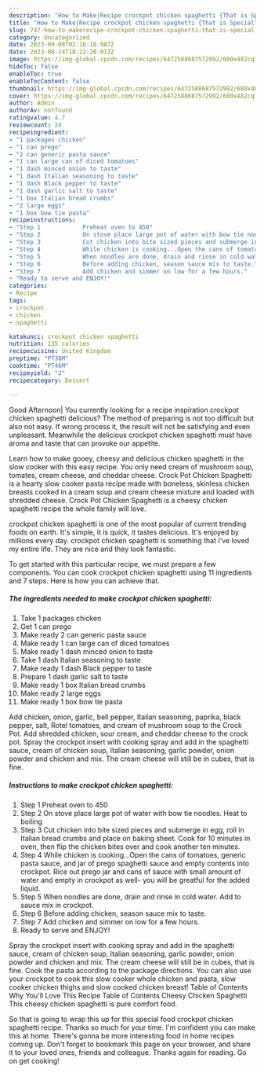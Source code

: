 ```yaml
---
description: "How to Make|Recipe crockpot chicken spaghetti {That is Special"
title: "How to Make|Recipe crockpot chicken spaghetti {That is Special"
slug: 747-how-to-makerecipe-crockpot-chicken-spaghetti-that-is-special
category: Uncategorized
date: 2023-09-08T02:16:18.987Z
date: 2023-08-14T18:22:20.013Z
image: https://img-global.cpcdn.com/recipes/6472588687572992/680x482cq70/crockpot-chicken-spaghetti-recipe-main-photo.jpg
hideToc: false
enableToc: true
enableTocContent: false
thumbnail: https://img-global.cpcdn.com/recipes/6472588687572992/680x482cq70/crockpot-chicken-spaghetti-recipe-main-photo.jpg
cover: https://img-global.cpcdn.com/recipes/6472588687572992/680x482cq70/crockpot-chicken-spaghetti-recipe-main-photo.jpg
author: Admin
authorAv: notfound
ratingvalue: 4.7
reviewcount: 24
recipeingredient:
- "1 packages chicken"
- "1 can prego"
- "2 can generic pasta sauce"
- "1 can large can of diced tomatoes"
- "1 dash minced onion to taste"
- "1 dash Italian seasoning to taste"
- "1 dash Black pepper to taste"
- "1 dash garlic salt to taste"
- "1 box Italian bread crumbs"
- "2 large eggs"
- "1 box bow tie pasta"
recipeinstructions:
- "Step 1            Preheat oven to 450"
- "Step 2            On stove place large pot of water with bow tie noodles. Heat to boiling"
- "Step 3            Cut chicken into bite sized pieces and submerge in egg, roll in Italian bread crumbs and place on baking sheet. Cook for 10 minutes in oven, then flip the chicken bites over and cook another ten minutes."
- "Step 4            While chicken is cooking...Open the cans of tomatoes, generic pasta sauce, and jar of prego spaghetti sauce and empty contents into crockpot. Rice out prego jar and cans of sauce with small amount of water and empty in crockpot as well- you will be greatful for the added liquid."
- "Step 5            When noodles are done, drain and rinse in cold water. Add to sauce mix in crockpot."
- "Step 6            Before adding chicken, season sauce mix to taste."
- "Step 7            Add chicken and simmer on low for a few hours."
- "Ready to serve and ENJOY!"
categories:
- Recipe
tags:
- crockpot
- chicken
- spaghetti

katakunci: crockpot chicken spaghetti 
nutrition: 135 calories
recipecuisine: United Kingdom
preptime: "PT38M"
cooktime: "PT46M"
recipeyield: "2"
recipecategory: Dessert

---
```



Good Afternoon| You currently looking for a recipe inspiration crockpot chicken spaghetti delicious? The method of preparing is not too difficult but also not easy. If wrong process it, the result will not be satisfying and even unpleasant. Meanwhile the delicious crockpot chicken spaghetti must have aroma and taste that can provoke our appetite.





Learn how to make gooey, cheesy and delicious chicken spaghetti in the slow cooker with this easy recipe. You only need cream of mushroom soup, tomates, cream cheese, and cheddar cheese. Crock Pot Chicken Spaghetti is a hearty slow cooker pasta recipe made with boneless, skinless chicken breasts cooked in a cream soup and cream cheese mixture and loaded with shredded cheese. Crock Pot Chicken Spaghetti is a cheesy chicken spaghetti recipe the whole family will love.

crockpot chicken spaghetti is one of the most popular of current trending foods on earth. It's simple, it is quick, it tastes delicious. It's enjoyed by millions every day. crockpot chicken spaghetti is something that I've loved my entire life. They are nice and they look fantastic.


To get started with this particular recipe, we must prepare a few components. You can cook crockpot chicken spaghetti using 11 ingredients and 7 steps. Here is how you can achieve that.

<!--inarticleads1-->

##### The ingredients needed to make crockpot chicken spaghetti:

1. Take 1 packages chicken
1. Get 1 can prego
1. Make ready 2 can generic pasta sauce
1. Make ready 1 can large can of diced tomatoes
1. Make ready 1 dash minced onion to taste
1. Take 1 dash Italian seasoning to taste
1. Make ready 1 dash Black pepper to taste
1. Prepare 1 dash garlic salt to taste
1. Make ready 1 box Italian bread crumbs
1. Make ready 2 large eggs
1. Make ready 1 box bow tie pasta


Add chicken, onion, garlic, bell pepper, Italian seasoning, paprika, black pepper, salt, Rotel tomatoes, and cream of mushroom soup to the Crock Pot. Add shredded chicken, sour cream, and cheddar cheese to the crock pot. Spray the crockpot insert with cooking spray and add in the spaghetti sauce, cream of chicken soup, Italian seasoning, garlic powder, onion powder and chicken and mix. The cream cheese will still be in cubes, that is fine. 

<!--inarticleads2-->

##### Instructions to make crockpot chicken spaghetti:

1. Step 1            Preheat oven to 450
1. Step 2            On stove place large pot of water with bow tie noodles. Heat to boiling
1. Step 3            Cut chicken into bite sized pieces and submerge in egg, roll in Italian bread crumbs and place on baking sheet. Cook for 10 minutes in oven, then flip the chicken bites over and cook another ten minutes.
1. Step 4            While chicken is cooking...Open the cans of tomatoes, generic pasta sauce, and jar of prego spaghetti sauce and empty contents into crockpot. Rice out prego jar and cans of sauce with small amount of water and empty in crockpot as well- you will be greatful for the added liquid.
1. Step 5            When noodles are done, drain and rinse in cold water. Add to sauce mix in crockpot.
1. Step 6            Before adding chicken, season sauce mix to taste.
1. Step 7            Add chicken and simmer on low for a few hours.
1. Ready to serve and ENJOY!

Spray the crockpot insert with cooking spray and add in the spaghetti sauce, cream of chicken soup, Italian seasoning, garlic powder, onion powder and chicken and mix. The cream cheese will still be in cubes, that is fine. Cook the pasta according to the package directions. You can also use your crockpot to cook this slow cooker whole chicken and pasta, slow cooker chicken thighs and slow cooked chicken breast! Table of Contents Why You&#39;ll Love This Recipe Table of Contents Cheesy Chicken Spaghetti This cheesy chicken spaghetti is pure comfort food. 

So that is going to wrap this up for this special food crockpot chicken spaghetti recipe. Thanks so much for your time. I'm confident you can make this at home. There's gonna be more interesting food in home recipes coming up. Don't forget to bookmark this page on your browser, and share it to your loved ones, friends and colleague. Thanks again for reading. Go on get cooking!

